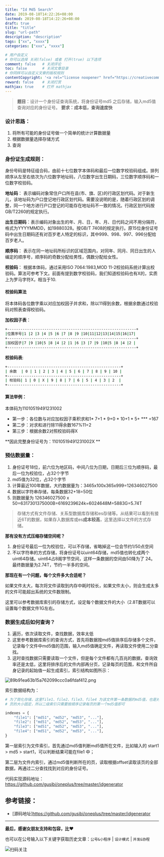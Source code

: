 ```yaml
---
title: "Id Md5 Search"
date: 2019-08-18T14:22:26+08:00
lastmod: 2019-08-18T14:22:26+08:00
draft: true
title: "title"
slug: "url-path"
description: "description"
tags: ["xx", "xxxx"]
categories: ["xxx", "xxxx"]

# 用户自定义
# 你可以选择 关闭(false) 或者 打开(true) 以下选项
comment: false   # 关闭评论
toc: false       # 关闭文章目录
# 你同样可以自定义文章的版权规则
contentCopyright: '<a rel="license noopener" href="https://creativecommons.org/licenses/by-nc-nd/4.0/" target="_blank">CC BY-NC-ND 4.0</a>'
reward: false	 # 关闭打赏
mathjax: true    # 打开 mathjax
---
```


> **题目**：设计一个身份证查询系统，将身份证号md5 之后存储，输入md5值查询对应的身份证号。 
> **要求：成本低，查询速度快** 


### 设计思路： 

1. 将所有可能的身份证号做一个简单的统计计算数据量 
2. 根据数据量选择存储方式 
3. 查询 


### 身份证生成规则： 


身份号码是特征组合码，由前十七位数字本体码和最后一位数字校验码组成。排列顺序从左至右依次为六位数字地址码，八位数字出生日期码，三位数字顺序码和一位数字校验码。 

**地址码**： 表示编码对象常住户口所在县(市、旗、区)的行政区划代码。对于新生儿，该地址码为户口登记地行政区划代码。需要没说明的是，随着行政区划的调整，同一个地方进行户口登记的可能存在地址码不一致的情况。行政区划代码按GB/T2260的规定执行。 

**出生日期码**：表示编码对象出生的年、月、日，年、月、日代码之间不用分隔符，格式为YYYYMMDD，如19880328。按GB/T 7408的规定执行。原15位身份证号码中出生日期码还有对百岁老人特定的标识，其中999、998、997、996分配给百岁老人。 

**顺序码**： 表示在同一地址码所标识的区域范围内，对同年、同月、同日出生的人编定的顺序号，顺序码的奇数分配给男性，偶数分配给女性。 

**校验码**： 根据本体码，通过采用ISO 7064:1983,MOD 11-2校验码系统计算出校验码。算法可参考下文。前面有提到数字校验码，我们知道校验码也有X的，实质上为罗马字符X，相当于10. 


#### 校验码算法 

将本体码各位数字乘以对应加权因子并求和，除以11得到余数，根据余数通过校验码对照表查得校验码。 


**加权因子表**： 

```sh
+-----------------------------------------------------------+ 
|位置序号|1 |2 |3 |4 |5 |6 |7 |8 |9 |10|11|12|13|14|15|16|17| 
+-----------------------------------------------------------+ 
|加权因子|7 |9 |10|5 |8 |4 |2 |1 |6 |3 |7 |9 |10|5 |8 |4 |2 | 
+-----------------------------------------------------------+ 
```

**校验码表**: 

```sh
+----------------------------------------------------+ 
| 余数  | 0 | 1 | 2 | 3 | 4 | 5 | 6 | 7 | 8 | 9 | 10 | 
+----------------------------------------------------+ 
| 校验码| 1 | 0 | X | 9 | 8 | 7 | 6 | 5 | 4 | 3 | 2  | 
+----------------------------------------------------+ 
```


#### 算法举例： 


本体码为11010519491231002 

* 第一步：各位数与对应加权因子乘积求和1* 7+1 * 9+0 * 10+1 * 5+ *** =167 
* 第二步：对求和进行除11得余数167%11=2 
* 第三步：根据余数2对照校验码得X 

**因此完整身份证号为：11010519491231002X **


### 预估数据量： 


1. 身份证号18位，前六位为地区码，中间八位为日期，日期后三位为顺序码，最后一位为校验位，占32个字节 
2. md5值为32位，占32个字节 
3. 计算最近100年数据，大约数据量为：3465x100x365x999=126346027500 
4. 数据以字符串存储，每条数据32+18=50位 
5. 则数据量为 126346027500 x 50=6317301375000B=6169239624k=6024648M=5883G=5.74T 


> 存储方式有文件存储、关系型数据库存储和es存储等。从结果可以看到有接近6T的数据，如果存入数据库或es**成本较高**，这里选择以文件的方式存储。 


**那有没有方式压缩存储空间呢？**


1. 身份证号最后一位为校验位，可以不存储，省略掉这一位会节约1/50点空间 
2. 不以字符串的方式存储，将身份证号以uint64存储，md5值也转化成两个uint64存储。uint64占8阁字节空间，这样一条数据的空间由50降为了 24。最终数据量为2.74T，节约一半多的空间。 


**那现在有一个问题，每个文件多大合适呢？**

如果文件太大，每次将文件读取到内存中耗时较长，如果文件太小，则会生成太多的文件可能超出系统的文件数限制。 

这里可以参考数据库索引的存储方式，设定每个数据文件的大小（2.8T数据可以设置每个数据文件1G左右。

### 数据生成后如何查询？ 

1. 遍历，依次读取文件，查找数据，效率太低
2. 这里参考数据库索引的查询方式，首先将数据按md5值排序后存储多个文件，记录每个文件中md5值的范围，输入md5值确定文件，再读取文件使用二分查找。 
3. 这时查找数据只需要读取一个文件，但是每个文件都有几百兆的数据，查询效率还是太低，这里将排序后的文件内部再分页，记录每页的范围，和文件所自身记录的起始值一起生成索引，索引结构如图所示： 


![89b91ea63b15a762099ccc0a6fdaf412.png](evernotecid://49E50F6F-983A-4D9E-90FA-7763241410D1/appyinxiangcom/8460937/ENResource/p6483)


索引数据结构为： 


```python
# 为了简化存储，这里file1、file2、file3、file4 为该文件第一条数据的md5值，也是对应的文件名
# 页的大小固定，所以二级索引只需要按顺序记录每页的第一个md5值即可

indexes = { 
    "file1": ["md51", "md52", "md53", "..."],
    "file2": ["md51", "md52", "md53", "..."], 
    "file3": ["md51", "md52", "md53", "..."], 
    "file4": ["md51", "md52", "md53", "..."],  
} 
```


第一层索引为文件索引，首先通过md5值判断md5值所在文件，比如输入的 start1 > md5 > start1，可以判断结果可能在file1 中； 

第二层为文件内索引，通过md5值判断所在的页，读取根据offset读取该页的全部数据，再通过二分查找找到对应的身份证号。 


代码实现源码地址：https://github.com/gusibi/oneplus/tree/master/idgenerator



## 参考链接： 

* [源码地址]https://github.com/gusibi/oneplus/tree/master/idgenerator


------


**最后，感谢女朋友支持和包容，比❤️**

也可以在公号输入以下关键字获取历史文章：`公号&小程序` | `设计模式` | `并发&协程`

![扫码关注](http://media.gusibi.mobi/zHqNew3j1brVxSoTkjOerslhnB_ZpchcOXf60lFUxiZ5YtnCHs5HrJNOP14go6Ea)
